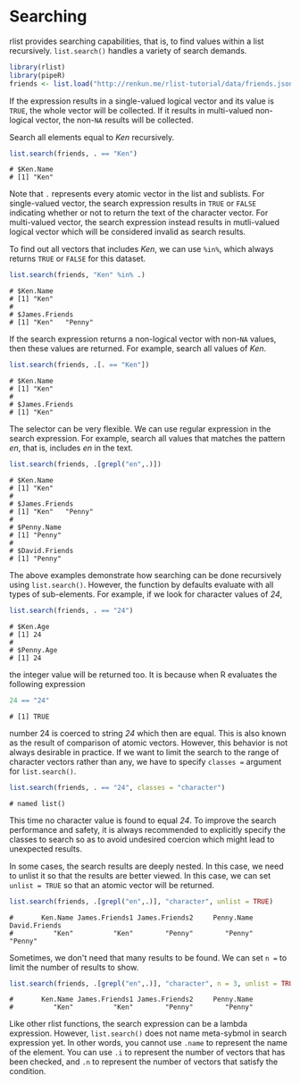 

# Searching

rlist provides searching capabilities, that is, to find values within a list recursively. `list.search()` handles a variety of search demands. 


```r
library(rlist)
library(pipeR)
friends <- list.load("http://renkun.me/rlist-tutorial/data/friends.json")
```

If the expression results in a single-valued logical vector and its value is `TRUE`, the whole vector will be collected. If it results in multi-valued non-logical vector, the non-`NA` results will be collected. 

Search all elements equal to *Ken* recursively.


```r
list.search(friends, . == "Ken")
```

```
# $Ken.Name
# [1] "Ken"
```

Note that `.` represents every atomic vector in the list and sublists. For single-valued vector, the search expression results in `TRUE` or `FALSE` indicating whether or not to return the text of the character vector. For multi-valued vector, the search expression instead results in mutli-valued logical vector which will be considered invalid as search results.

To find out all vectors that includes *Ken*, we can use `%in%`, which always returns `TRUE` or `FALSE` for this dataset.


```r
list.search(friends, "Ken" %in% .)
```

```
# $Ken.Name
# [1] "Ken"
# 
# $James.Friends
# [1] "Ken"   "Penny"
```

If the search expression returns a non-logical vector with non-`NA` values, then these values are returned. For example, search all values of *Ken*.


```r
list.search(friends, .[. == "Ken"])
```

```
# $Ken.Name
# [1] "Ken"
# 
# $James.Friends
# [1] "Ken"
```

The selector can be very flexible. We can use regular expression in the search expression. For example, search all values that matches the pattern *en*, that is, includes *en* in the text.


```r
list.search(friends, .[grepl("en",.)])
```

```
# $Ken.Name
# [1] "Ken"
# 
# $James.Friends
# [1] "Ken"   "Penny"
# 
# $Penny.Name
# [1] "Penny"
# 
# $David.Friends
# [1] "Penny"
```

The above examples demonstrate how searching can be done recursively using `list.search()`. However, the function by defaults evaluate with all types of sub-elements. For example, if we look for character values of *24*,


```r
list.search(friends, . == "24")
```

```
# $Ken.Age
# [1] 24
# 
# $Penny.Age
# [1] 24
```

the integer value will be returned too. It is because when R evaluates the following expression


```r
24 == "24"
```

```
# [1] TRUE
```

number 24 is coerced to string *24* which then are equal. This is also known as the result of comparison of atomic vectors. However, this behavior is not always desirable in practice. If we want to limit the search to the range of character vectors rather than any, we have to specify `classes =` argument for `list.search()`.


```r
list.search(friends, . == "24", classes = "character")
```

```
# named list()
```

This time no character value is found to equal *24*. To improve the search performance and safety, it is always recommended to explicitly specify the classes to search so as to avoid undesired coercion which might lead to unexpected results.

In some cases, the search results are deeply nested. In this case, we need to unlist it so that the results are better viewed. In this case, we can set `unlist = TRUE` so that an atomic vector will be returned.


```r
list.search(friends, .[grepl("en",.)], "character", unlist = TRUE)
```

```
#       Ken.Name James.Friends1 James.Friends2     Penny.Name  David.Friends 
#          "Ken"          "Ken"        "Penny"        "Penny"        "Penny"
```

Sometimes, we don't need that many results to be found. We can set `n =` to limit the number of results to show.


```r
list.search(friends, .[grepl("en",.)], "character", n = 3, unlist = TRUE)
```

```
#       Ken.Name James.Friends1 James.Friends2     Penny.Name 
#          "Ken"          "Ken"        "Penny"        "Penny"
```

Like other rlist functions, the search expression can be a lambda expression. However, `list.search()` does not name meta-sybmol in search expression yet. In other words, you cannot use `.name` to represent the name of the element. You can use `.i` to represent the number of vectors that has been checked, and `.n` to represent the number of vectors that satisfy the condition.

